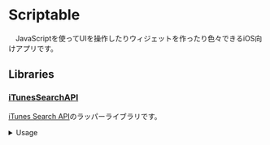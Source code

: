 # Scriptable
&emsp;JavaScriptを使ってUIを操作したりウィジェットを作ったり色々できるiOS向けアプリです。

## Libraries

### [iTunesSearchAPI](./iTunesSearchAPI)
[iTunes Search API](https://affiliate.itunes.apple.com/resources/documentation/itunes-store-web-service-search-api/)のラッパーライブラリです。
<details>
<summary>Usage</summary>

```javascript
const searcher = importModule("iTunesSearchAPI");

// lookup
// https://itunes.apple.com/lookup?id=1548597148&country=US&lang=en_US
const lookup_result = await searcher.lookup({
  id: "1548597148",
  country: "US",
  lang: "en_US"
});
log(JSON.stringify(lookup_result, null, 2));

// search
// https://itunes.apple.com/search?term= %E3%82%A8%E3%83%B4%E3%82%A1%E3%83%B3%E3%82%B2%E3%83%AA%E3%82%AA%E3%83%B3&country=JO&lang=ja_JP
const search_result = await searcher.search({
  term: "エヴァンゲリオン",
  country: "JP",
  lang: "ja_JP"
});
log(JSON.stringify(search_result, null, 2));
```
</details>
